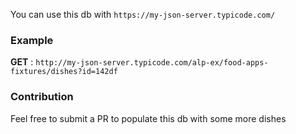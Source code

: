 You can use this db with `https://my-json-server.typicode.com/`

### Example

**GET** : `http://my-json-server.typicode.com/alp-ex/food-apps-fixtures/dishes?id=142df`

### Contribution

Feel free to submit a PR to populate this db with some more dishes
